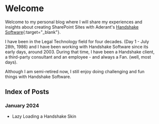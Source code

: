 # Welcome
Welcome to my personal blog where I will share my experiences and insights about creating SharePoint Sites with Aderant's [Handshake Software](https://www.aderant.com/solutions-handshake/){:target="_blank"}.

I have been in the Legal Technology field for four decades. (Day 1 - July 28th, 1986) and I have been working with Handshake Software since its early days, around 2003.  During that time, I have been a Handshake client, a third-party consultant and an employee - and always a Fan. (well, most days).

Although I am semi-retired now, I still enjoy doing challenging and fun things with Handshake Software.

## Index of Posts 

### January 2024
- Lazy Loading a Handshake Skin

